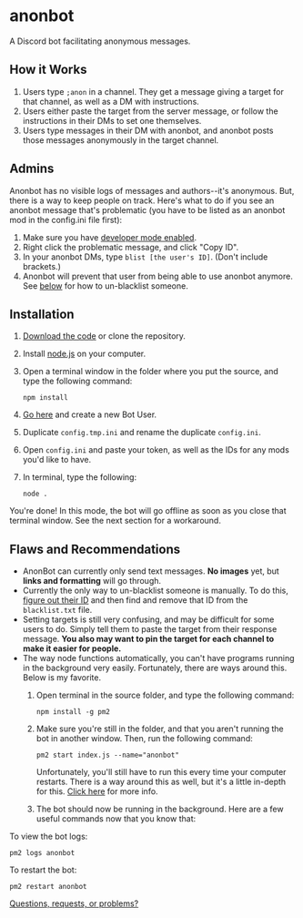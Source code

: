 # anonbot

A Discord bot facilitating anonymous messages.

## How it Works
1. Users type `;anon` in a channel. They get a message giving a target for that channel, as well as a DM with instructions.
2. Users either paste the target from the server message, or follow the instructions in their DMs to set one themselves.
3. Users type messages in their DM with anonbot, and anonbot posts those messages anonymously in the target channel.

## Admins
Anonbot has no visible logs of messages and authors--it's anonymous. But, there is a way to keep people on track. Here's what to do if you see an anonbot message that's problematic (you have to be listed as an anonbot mod in the config.ini file first):

1. Make sure you have [developer mode enabled](https://github.com/hingobway/coolbot/wiki/Enabling-Developer-Mode).
2. Right click the problematic message, and click "Copy ID".
3. In your anonbot DMs, type `blist [the user's ID]`. (Don't include brackets.)
4. Anonbot will prevent that user from being able to use anonbot anymore. See [below](#flaws-and-recommendations) for how to un-blacklist someone.

## Installation

1. [Download the code](https://github.com/hingobway/anonbot/archive/master.zip) or clone the repository.
2. Install [node.js](https://nodejs.org/en/download) on your computer.
3. Open a terminal window in the folder where you put the source, and type the following command:

       npm install
4. [Go here](https://discordapp.com/developers/applications/me) and create a new Bot User.
5. Duplicate `config.tmp.ini` and rename the duplicate `config.ini`.
6. Open `config.ini` and paste your token, as well as the IDs for any mods you'd like to have.
7. In terminal, type the following:

       node .

You're done! In this mode, the bot will go offline as soon as you close that terminal window. See the next section for a workaround.

## Flaws and Recommendations

- AnonBot can currently only send text messages. **No images** yet, but **links and formatting** will go through.
- Currently the only way to un-blacklist someone is manually. To do this, [figure out their ID](https://discordapp.com/oauth2/authorize?client_id=318830952669249538&scope=bot&permissions=125952) and then find and remove that ID from the `blacklist.txt` file.
- Setting targets is still very confusing, and may be difficult for some users to do. Simply tell them to paste the target from their response message. **You also may want to pin the target for each channel to make it easier for people.**
- The way node functions automatically, you can't have programs running in the background very easily. Fortunately, there are ways around this. Below is my favorite.
  1. Open terminal in the source folder, and type the following command:

         npm install -g pm2
  2. Make sure you're still in the folder, and that you aren't running the bot in another window. Then, run the following command:

         pm2 start index.js --name="anonbot"
        Unfortunately, you'll still have to run this every time your computer restarts. There is a way around this as well, but it's a little in-depth for this. [Click here](http://npm.im/pm2-windows-startup) for more info.
  3. The bot should now be running in the background. Here are a few useful commands now that you know that:

To view the bot logs:

    pm2 logs anonbot
To restart the bot:

    pm2 restart anonbot

[Questions, requests, or problems?](https://github.com/hingobway/anonbot/issues/new)
